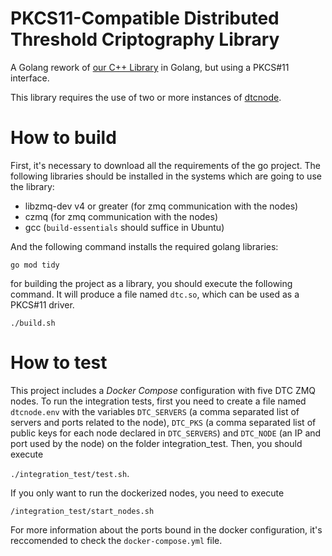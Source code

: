 # PKCS11-Compatible Distributed Threshold Criptography Library

A Golang rework of [our C++ Library](https://github.com/niclabs/tchsm-libdtc) in Golang, but using a PKCS#11 interface.

This library requires the use of two or more instances of [dtcnode](https://github.com/niclabs/dtcnode).


# How to build

First, it's necessary to download all the requirements of the go project. The following libraries should be installed in the systems which are going to use the library:

* libzmq-dev v4 or greater (for zmq communication with the nodes)
* czmq (for zmq communication with the nodes)
* gcc (`build-essentials` should suffice in Ubuntu)


And the following command installs the required golang libraries:

`go mod tidy`

for building the project as a library, you should execute the following command. It will produce a file named `dtc.so`, which can be used as a PKCS#11 driver.

`./build.sh`

# How to test

This project includes a _Docker Compose_ configuration with five DTC ZMQ nodes. To run the integration tests, first you need to create a file named `dtcnode.env` with the variables `DTC_SERVERS` (a comma separated list of servers and ports related to the node), `DTC_PKS` (a comma separated list of public keys for each node declared in `DTC_SERVERS`) and `DTC_NODE` (an IP and port used by the node) on the folder integration_test. Then, you should execute 

`./integration_test/test.sh`.

If you only want to run the dockerized nodes, you need to execute 

`/integration_test/start_nodes.sh`


For more information about the ports bound in the docker configuration, it's reccomended to check the `docker-compose.yml` file.
